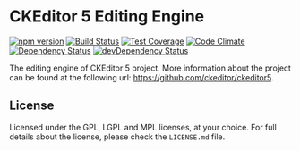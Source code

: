CKEditor 5 Editing Engine
========================================

[![npm version](https://badge.fury.io/js/%40ckeditor%2Fckeditor5-engine.svg)](https://www.npmjs.com/package/@ckeditor/ckeditor5-engine)
[![Build Status](https://travis-ci.org/ckeditor/ckeditor5-engine.svg)](https://travis-ci.org/ckeditor/ckeditor5-engine)
[![Test Coverage](https://codeclimate.com/github/ckeditor/ckeditor5-engine/badges/coverage.svg)](https://codeclimate.com/github/ckeditor/ckeditor5-engine/coverage)
[![Code Climate](https://codeclimate.com/github/ckeditor/ckeditor5-engine/badges/gpa.svg)](https://codeclimate.com/github/ckeditor/ckeditor5-engine)
[![Dependency Status](https://david-dm.org/ckeditor/ckeditor5-engine/status.svg)](https://david-dm.org/ckeditor/ckeditor5-engine#info=dependencies)
[![devDependency Status](https://david-dm.org/ckeditor/ckeditor5-engine/dev-status.svg)](https://david-dm.org/ckeditor/ckeditor5-engine#info=devDependencies)

The editing engine of CKEditor 5 project. More information about the project can be found at the following url: <https://github.com/ckeditor/ckeditor5>.

## License

Licensed under the GPL, LGPL and MPL licenses, at your choice. For full details about the license, please check the `LICENSE.md` file.
